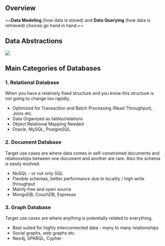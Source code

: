 ## Overview

==**Data Modeling** (how data is stored) and **Data Querying** (how data is retrieved) choices
go hand in hand.==

## Data Abstractions

![](https://scimos.com/wp-content/uploads/2020/07/ABSTRACTION-LAYERS-e1594137453801.png)

## Main Categories of Databases

### 1. Relational Database

When you have a relatively fixed structure and you know this structure is not going to
change too rapidly.

- Optimized for Transaction and Batch Processing (Read Throughput), Joins etc.
- Data Organized as tables/relations
- Object Relational Mapping Needed
- Oracle, MySQL, PostgreSQL

### 2. Document Database

Target use cases are where data comes in self-constrained documents and relationships
between one document and another are rare. Also the schema is easily evolved.

- NoSQL - or not only SQL
- Flexible schemas, better performance due to locality / high write throughput
- Mainly free and open source
- MongoDB, CouchDB, Espresso

### 3. Graph Database

Target use cases are where anything is potentially related to everything.

- Best suited for highly interconnected data - many to many relationships
- Social graphs, web graphs etc.
- Neo4j, SPARQL, Cypher
